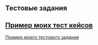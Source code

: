 Тестовые задания
---
[Пример моих тест кейсов](https://docs.google.com/spreadsheets/d/1mlKg3JJSZHA7snefFtaHQxD9e2umKZ8DgulEq5SbCPw/edit?usp=sharing)
---
[Пример моего тестового задания](https://name987.atlassian.net/jira/software/c/projects/JJMO/boards/1?atlOrigin=eyJpIjoiMTQxY2Y3YTU3NjhlNGVmMjkzY2M3ZTdmMjczZjBiYmIiLCJwIjoiaiJ9)

